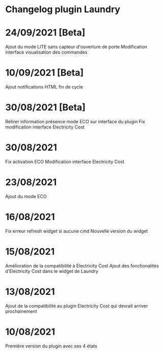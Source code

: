 # Changelog plugin Laundry

# 24/09/2021 [Beta]

Ajout du mode LITE sans capteur d'ouverture de porte
Modification interface visualisation des commandes

# 10/09/2021 [Beta]

Ajout notifications HTML fin de cycle

# 30/08/2021 [Beta]

Retirer information présence mode ECO sur interface du plugin
Fix modification interface Electricity Cost

# 30/08/2021

Fix activation ECO
Modification interface Electricity Cost

# 23/08/2021

Ajout du mode ECO

# 16/08/2021

Fix erreur refresh widget si aucune cmd
Nouvelle version du widget

# 15/08/2021

Amélioration de la compatibilité à Electricity Cost
Ajout des fonctionalités d'Electricity Cost dans le widget de Laundry

# 13/08/2021

Ajout de la compatibilité au plugin Electricity Cost qui devrait arriver prochainement

# 10/08/2021

Première version du plugin avec ses 4 états

